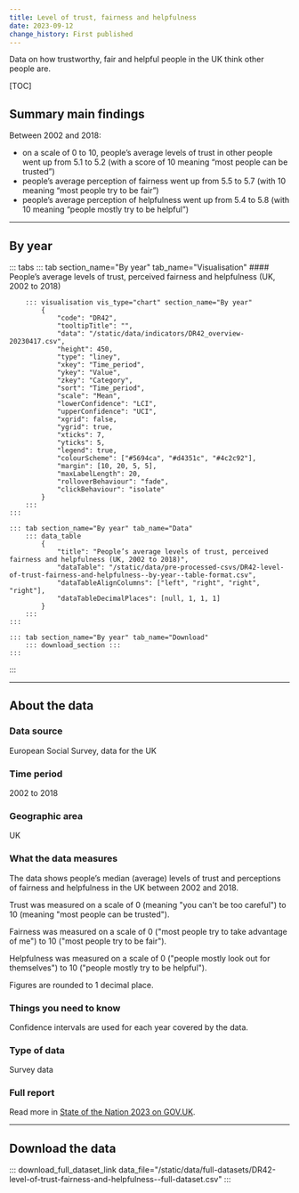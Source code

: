 ```yaml
---
title: Level of trust, fairness and helpfulness
date: 2023-09-12
change_history: First published
---
```


Data on how trustworthy, fair and helpful people in the UK think other people are.

[TOC]

## Summary main findings

Between 2002 and 2018:

* on a scale of 0 to 10, people’s average levels of trust in other people went up from 5.1 to 5.2
(with a score of 10 meaning “most people can be trusted”)
* people’s average perception of fairness went up from 5.5 to 5.7 (with 10 meaning “most people try to be fair”)
* people’s average perception of helpfulness went up from 5.4 to 5.8 (with 10 meaning “people mostly try to be helpful”)

---

## By year

::: tabs
    ::: tab section_name="By year" tab_name="Visualisation"
        #### People’s average levels of trust, perceived fairness and helpfulness (UK, 2002 to 2018)

        ::: visualisation vis_type="chart" section_name="By year"
            {
                "code": "DR42",
                "tooltipTitle": "",
                "data": "/static/data/indicators/DR42_overview-20230417.csv",
                "height": 450,
                "type": "liney",
                "xkey": "Time_period",
                "ykey": "Value",
                "zkey": "Category",
                "sort": "Time_period",
                "scale": "Mean",
                "lowerConfidence": "LCI",
                "upperConfidence": "UCI",
                "xgrid": false,
                "ygrid": true,
                "xticks": 7,
                "yticks": 5,
                "legend": true,
                "colourScheme": ["#5694ca", "#d4351c", "#4c2c92"],
                "margin": [10, 20, 5, 5],
                "maxLabelLength": 20,
                "rolloverBehaviour": "fade",
                "clickBehaviour": "isolate"
            }
        :::
    :::

    ::: tab section_name="By year" tab_name="Data"
        ::: data_table
            {
                "title": "People’s average levels of trust, perceived fairness and helpfulness (UK, 2002 to 2018)",
                "dataTable": "/static/data/pre-processed-csvs/DR42-level-of-trust-fairness-and-helpfulness--by-year--table-format.csv",
                "dataTableAlignColumns": ["left", "right", "right", "right"],
                "dataTableDecimalPlaces": [null, 1, 1, 1]
            }
        :::
    :::

    ::: tab section_name="By year" tab_name="Download"
        ::: download_section :::
    :::
:::

---

## About the data

### Data source
European Social Survey, data for the UK

### Time period
2002 to 2018

### Geographic area
UK

### What the data measures
The data shows people’s median (average) levels of trust and perceptions of fairness and helpfulness in the UK between 2002 and 2018.

Trust was measured on a scale of 0 (meaning "you can't be too careful") to 10 (meaning "most people can be trusted").

Fairness was measured on a scale of 0 ("most people try to take advantage of me") to 10 ("most people try to be fair").

Helpfulness was measured on a scale of 0 ("people mostly look out for themselves") to 10 ("people mostly try to be helpful").

Figures are rounded to 1 decimal place.

### Things you need to know
Confidence intervals are used for each year covered by the data.

### Type of data
Survey data

### Full report
Read more in [State of the Nation 2023 on GOV.UK](https://www.gov.uk/government/publications/state-of-the-nation-2023-people-and-places).

---

## Download the data

::: download_full_dataset_link data_file="/static/data/full-datasets/DR42-level-of-trust-fairness-and-helpfulness--full-dataset.csv" :::

